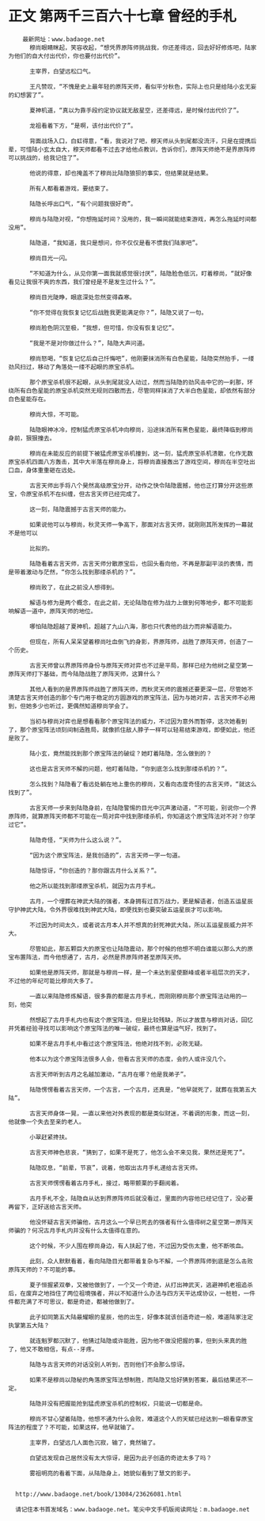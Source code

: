 # 正文 第两千三百六十七章 曾经的手札
        最新网址：www.badaoge.net
          穆尚眼睛眯起，笑容收起，“想凭界原阵师挑战我，你还差得远，回去好好修炼吧，陆家为他们的自大付出代价，你也要付出代价”。
      
          主宰界，白望远松口气。
      
          王凡赞叹，“不愧是史上最年轻的原阵天师，看似平分秋色，实际上也只是给陆小玄无妄的幻想罢了”。
      
          夏神机道，“真以为靠手段约定协议就无敌星空，还差得远，是时候付出代价了”。
      
          龙祖看着下方，“是啊，该付出代价了”。
      
          背面战场入口，白虹得意，“看，我说对了吧，穆天师从头到尾都没流汗，只是在提携后辈，可惜陆小玄太自大，穆天师都看不过去才给他点教训，告诉你们，原阵天师绝不是界原阵师可以挑战的，给我记住了”。
      
          他说的得意，却也掩盖不了穆尚比陆隐狼狈的事实，但结果就是结果。
      
          所有人都看着游戏，要结束了。
      
          陆隐长呼出口气，“有个问题我很好奇”。
      
          穆尚与陆隐对视，“你想拖延时间？没用的，我一瞬间就能结束游戏，再怎么拖延时间都没用”。
      
          陆隐道，“我知道，我只是想问，你不仅仅是看不惯我们陆家吧”。
      
          穆尚目光一闪。
      
          “不知道为什么，从见你第一面我就感觉很讨厌”，陆隐脸色低沉，盯着穆尚，“就好像看见让我很不爽的东西，我们曾经是不是发生过什么？”。
      
          穆尚目光陡睁，眼底深处忽然变得森寒。
      
          “你不觉得在我恢复记忆后战胜我更能满足你？”，陆隐又说了一句。
      
          穆尚脸色阴沉至极，“我想，但可惜，你没有恢复记忆”。
      
          “我是不是对你做过什么？”，陆隐大声问道。
      
          穆尚怒喝，“恢复记忆后自己忏悔吧”，他刚要抹消所有白色星能，陆隐突然抬手，一缕劲风扫过，移动了角落处一缕不起眼的原宝杀机。
      
          那个原宝杀机很不起眼，从头到尾就没人动过，然而当陆隐的劲风击中它的一刹那，环绕所有白色星能的原宝杀机突然无规则四散而去，尽管同样抹消了大半白色星能，却依然有部分白色星能存在。
      
          穆尚大惊，不可能。
      
          陆隐眼神冰冷，控制猛虎原宝杀机冲向穆尚，沿途抹消所有黑色星能，最终降临到穆尚身前，狠狠撞去。
      
          穆尚在未能反应的前提下被猛虎原宝杀机撞到，这一刻，猛虎原宝杀机溃散，化作无数原宝杀机四面八方轰击，其中大半落在穆尚身上，将穆尚直接轰出了游戏空间，穆尚在半空吐出口血，身体重重砸在远处。
      
          古言天师出手将八个昊然高级原宝分开，动作之快令陆隐震撼，他也正打算分开这些原宝，令原宝杀机不在纠缠，但古言天师已经完成了。
      
          这一刻，陆隐震撼于古言天师的能力。
      
          如果说他可以与穆尚，秋灵天师一争高下，那面对古言天师，就刚刚其所发挥的一幕就不是他可以
      
          比拟的。
      
          陆隐看着古言天师，古言天师分散原宝后，也回头看向他，不再是那副平淡的表情，而是带着激动与茫然，“你怎么找到那缕杀机的？”。
      
          穆尚败了，在此之前没人想得到。
      
          解语与修为是两个概念，在此之前，无论陆隐在修为战力上做到何等地步，都不可能影响解语一道中，原阵天师的地位。
      
          哪怕陆隐超越了夏神机，超越了九山八海，那也只代表他的战力而非解语能力。
      
          但现在，所有人呆呆望着穆尚吐血倒飞的身影，界原阵师，战胜了原阵天师，创造了一个历史。
      
          古言天师曾以界原阵师身份与原阵天师对弈也不过是平局，那样已经为他树之星空第一原阵天师打下基础，而今陆隐战胜了原阵天师，这算什么？
      
          其他人看到的是界原阵师战胜了原阵天师，而秋灵天师的震撼还要更深一层，尽管她不清楚古言天师创造的那个专门用于稳定的方圆游戏的原宝阵法，因为与她对弈，古言天师不必用到，但她多少也听过，更偶然知道穆尚学会了。
      
          当初与穆尚对弈也是想看看那个原宝阵法的威力，不过因为意外而暂停，这次她看到了，那个原宝阵法顷刻间制造胜局，就像抓住敌人脖子一样可以轻易结束游戏，即便如此，他还是败了。
      
          陆小玄，竟然能找到那个原宝阵法的破绽？她盯着陆隐，怎么做到的？
      
          这也是古言天师不解的问题，他盯着陆隐，“你到底怎么找到那缕杀机的？”。
      
          怎么找到？陆隐看了看远处躺在地上重伤的穆尚，又看向态度奇怪的古言天师，“就这么找到了”。
      
          古言天师一步来到陆隐身前，在陆隐警惕的目光中沉声激动道，“不可能，别说你一个界原阵师，就算原阵天师都不可能在一局对弈中找到那缕杀机，你知道这个原宝阵法对不对？你学过它”。
      
          陆隐奇怪，“天师为什么这么说？”。
      
          “因为这个原宝阵法，是我创造的”，古言天师一字一句道。
      
          陆隐惊讶，“你创造的？那你跟古月什么关系？”。
      
          他之所以能找到那缕原宝杀机，就因为古月手札。
      
          古月，一个埋葬在神武大陆的强者，本身拥有过百万战力，更是解语者，创造五运星辰守护神武大陆，令外界很难找到神武大陆，即便找到也要突破五运星辰才可以影响。
      
          不过因为时间太久，或者说古月本人并不想真的封死神武大陆，所以五运星辰威力并不大。
      
          尽管如此，那五颗巨大的原宝也让陆隐震动，那个时候的他想不明白谁能以那么大的原宝布置阵法，而今他想通了，古月，必然是界原阵师甚至原阵天师。
      
          如果他是原阵天师，那就是与穆尚一样，是一个未达到星使巅峰或者半祖层次的天才，不过他的年纪可能比穆尚大多了。
      
          一直以来陆隐修炼解语，很多靠的都是古月手札，而刚刚穆尚那个原宝阵法动用的一刻，他突
      
          然想起了古月手札内也有这个原宝阵法，但是比较残缺，所以才故意与穆尚对话，回忆并凭着经验寻找可以影响这个原宝阵法的唯一破绽，最终也算是运气好，找到了。
      
          如果不是古月手札中看过这个原宝阵法，他绝对找不到，必败无疑。
      
          他本以为这个原宝阵法很多人会，但看古言天师的态度，会的人或许没几个。
      
          古言天师听到古月之名越加激动，“古月在哪？他是我弟子”。
      
          陆隐愣愣看着古言天师，一个古言，一个古月，还真是，“他早就死了，就葬在我第五大陆”。
      
          古言天师身体一晃，一直以来他对外表现的都是类似财迷，不着调的形象，而这一刻，他就像一个失去至亲的老人。
      
          小翠赶紧搀扶。
      
          古言天师神色悲哀，“猜到了，如果不是死了，他怎么会不来见我，果然还是死了”。
      
          陆隐叹息，“前辈，节哀”，说着，他取出古月手札递给古言天师。
      
          古言天师愣愣看着古月手札，接过，略带颤栗的手翻阅着。
      
          古月手札不全，陆隐自从达到界原阵师后就没看过，里面的内容他已经记住了，没必要再留下，正好送给古言天师。
      
          他没怀疑古言天师骗他，古月这么一个早已死去的强者有什么值得树之星空第一原阵天师骗的？何况古月手札内并没有什么太值得在意的。
      
          这个时候，不少人围在穆尚身边，有人扶起了他，不过因为受伤太重，他不断咳血。
      
          此刻，众人默默看着，看向陆隐目光都带着复杂与不解，一个界原阵师到底是怎么击败原阵天师的？不可能的事。
      
          夏子恒握紧双拳，又被他做到了，一个又一个奇迹，从打出神武天，逃避神机老祖追杀后，在废弃之地挡住了两位祖境强者，并以不知道什么办法与四方天平达成协议，一桩桩，一件件都充满了不可思议，都是奇迹，都被他做到了。
      
          此子如同第五大陆最耀眼的星辰，他的出生，好像本就该创造奇迹一般，难道陆家注定执掌第五大陆？
      
          就连魁罗都沉默了，他猜过陆隐或许能胜，因为他不做没把握的事，但到头来真的胜了，他又不敢相信，有点--牙疼。
      
          陆隐与古言天师的对话没别人听到，否则他们不会那么惊讶。
      
          如果不是穆尚以隐秘的角落原宝阵法想制胜，而陆隐又恰好猜到答案，最后结果还不一定。
      
          陆隐并没有把握能抢到猛虎原宝杀机的控制权，只能说一切都是命。
      
          穆尚不甘心望着陆隐，他想不通为什么会败，难道这个人的天赋已经达到一眼看穿原宝阵法的程度了？不可能，如果这样，他早就输了。
      
          主宰界，白望远几人面色沉寂，输了，竟然输了。
      
          白望远发现自己居然没有太大惊讶，是因为此子创造的奇迹太多了吗？
      
          雾祖明亮的看着下面，从陆隐身上，她貌似看到了慧文的影子。
      
      
      http://www.badaoge.net/book/13084/23626081.html
      
      请记住本书首发域名：www.badaoge.net。笔尖中文手机版阅读网址：m.badaoge.net